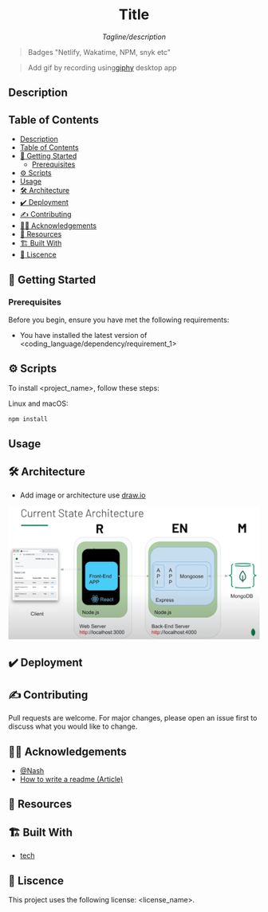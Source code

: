 <div align="center">
    <h1> Title </h1>
    <p>
      <i>Tagline/description</i>
    </p>
</div>

> Badges "Netlify, Wakatime, NPM, snyk etc"

> Add gif by recording using[giphy](https://giphy.com/) desktop app

## Description

## Table of Contents

- [Description](#description)
- [Table of Contents](#table-of-contents)
- [🏁 Getting Started](#-getting-started)
  - [Prerequisites](#prerequisites)
- [⚙️ Scripts](#️-scripts)
- [Usage](#usage)
- [🛠️ Architecture](#️-architecture)
- [✔️ Deployment](#️-deployment)
- [✍️ Contributing](#️-contributing)
- [👨‍💻 Acknowledgements](#-acknowledgements)
- [📓 Resources](#-resources)
- [🏗️ Built With](#️-built-with)
- [📕 Liscence](#-liscence)

## 🏁 Getting Started

### Prerequisites

Before you begin, ensure you have met the following requirements:

- You have installed the latest version of <coding_language/dependency/requirement_1>

## ⚙️ Scripts

To install <project_name>, follow these steps:

Linux and macOS:

```javascript
npm install
```

## Usage

## 🛠️ Architecture

- Add image or architecture use [draw.io](https://app.diagrams.net/)

![architecture](images/architecture.png)

## ✔️ Deployment

## ✍️ Contributing

Pull requests are welcome. For major changes, please open an issue first to discuss what you would like to change.

## 👨‍💻 Acknowledgements

- [@Nash](https://github.com/NyashaNziramasanga)
- [How to write a readme (Article)](#)

## 📓 Resources

## 🏗️ Built With

- [tech](#)

## 📕 Liscence

This project uses the following license: <license_name>.

